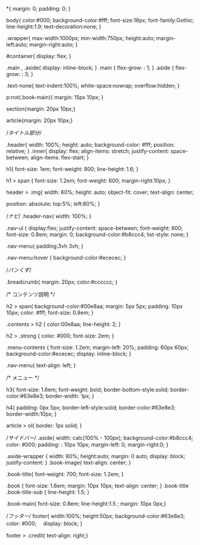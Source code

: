 *{
margin: 0;
padding: 0;
}

body{
  color:#000;
  background-color:#fff;
  font-size:16px;
  font-family:Gothic;
  line-height:1.9;
  text-decoration:none;
}

.wrapper{
max-width:1000px;
min-width:750px;
height:auto;
margin-left:auto;
margin-right:auto;
}


#container{
  display: flex;
}

.main , .aside{
  display: inline-block;
}
.main  { flex-grow: : 1; }
.aside { flex-grow: : 3; }

.text-none{
  text-indent:100%;
  	white-space:nowrap;
  	overflow:hidden;
}

p:not(.book-main){
  margin: 15px 10px;
}

section{margin: 20px 10px;}

article{margin: 20px 10px;}

/*タイトル部分*/

.header{
  width: 100%;
 height: auto;
 background-color: #fff;
 position: relative;
}
.inner{
  display: flex;
  align-items: stretch;
  justify-content: space-between;
  align-items: flex-start;
}


h1{
font-size: 1em;
font-weight: 800;
line-height: 1.6;
}

h1 > span
{
font-size: 1.2em;
font-weight: 600;
margin-right:10px;
}

header > .img{
width: 60%;
height: auto;
object-fit: cover;
text-align: center;

position: absolute;
top:5%;
left:80%;
}


/*ナビ*/
 .header-nav{
width: 100%;
 }

.nav-ul {
  display:flex;
  justify-content: space-between;
  font-weight: 600;
  font-size: 0.8em;
  margin: 0;
  background-color:#b8ccc4;
  list-style: none;
}

.nav-menu{
padding:3vh 3vh;
}

.nav-menu:hover {
background-color:#ececec;
 }

/*パンくず*/

.breadcrumb{
margin: 20px;
color:#cccccc;
}

/* コンテンツ説明 */

h2 > span{
background-color:#00e8aa;
margin: 5px 5px;
padding: 10px 10px;
color: #fff;
font-size: 0.8em;
}

.contents > h2 {
color:00e8aa;
line-height: 2;
}

h2 > .strong {
color: #000;
font-size: 2em;
}

.menu-contents {
  font-size: 1.2em;
  margin-left: 20%;
  padding: 60px 60px;
  background-color:#ececec;
 display: inline-block;
}

.nav-menu{
  text-align: left;
}

/* メニュー */

h3{
  font-size: 1.6em;
  font-weight: bold;
  border-bottom-style:solid;
  border-color:#63e8e3;
  border-width: 1px;
}

h4{
  padding: 0px 5px;
  border-left-style:solid;
  border-color:#63e8e3;
  border-width:10px;
}

article > ol{
  border: 1px solid;
}


/*サイドバー*/
.aside{
  width: calc(100% - 100px);
  background-color:#b8ccc4;
  color: #000;
  padding: : 10px 10px;
  margin-left: 0;
  margin-right:0;
}

.aside-wrapper {
  width: 80%;
  height:auto;
  margin: 0 auto;
  display: block;
  justify-content:
}
.book-image{
  text-align: center;
}

.book-title{
font-weight: 700;
font-size: 1.2em;
}

.book {
font-size: 1.6em;
margin: 10px 10px;
text-align: center;
}
.book-title .book-title-sub {
  line-height: 1.5;
}

.book-main{
  font-size: 0.8em;
  line-height:1.5 ;
 margin: 10px 0px;}


/*フッター*/
footer{
  width:100%;
  height:50px;
  background-color:#63e8e3;
  color: #000;
　display: block;
}

footer > .credit{
  text-align: right;}

